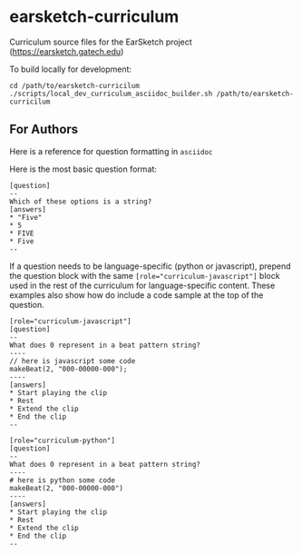 # earsketch-curriculum
Curriculum source files for the EarSketch project (https://earsketch.gatech.edu)

To build locally for development:

```shell
cd /path/to/earsketch-curricilum
./scripts/local_dev_curriculum_asciidoc_builder.sh /path/to/earsketch-curricilum
```

## For Authors
Here is a reference for question formatting in `asciidoc`

Here is the most basic question format:
```asciidoc
[question]
--
Which of these options is a string?
[answers]
* "Five"
* 5
* FIVE
* Five
--
```

If a question needs to be language-specific (python or javascript), prepend the question block with the same `[role="curriculum-javascript"]` block used in the rest of the curriculum for language-specific content. These examples also show how do include a code sample at the top of the question.
```asciidoc
[role="curriculum-javascript"]
[question]
--
What does 0 represent in a beat pattern string?
----
// here is javascript some code
makeBeat(2, "000-00000-000");
----
[answers]
* Start playing the clip
* Rest
* Extend the clip
* End the clip
--

[role="curriculum-python"]
[question]
--
What does 0 represent in a beat pattern string?
----
# here is python some code
makeBeat(2, "000-00000-000")
----
[answers]
* Start playing the clip
* Rest
* Extend the clip
* End the clip
--
```